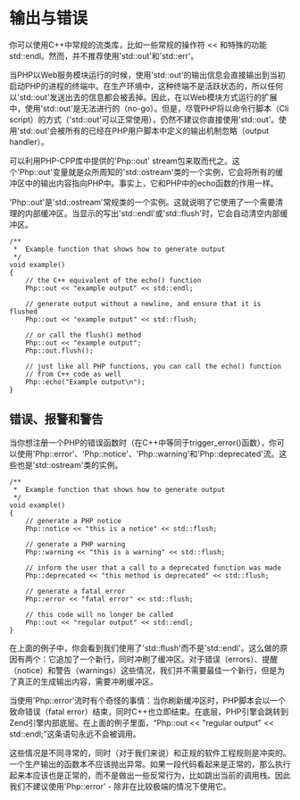 # 输出与错误
你可以使用C++中常规的流类库，比如一些常规的操作符 << 和特殊的功能 std::endl。然而，并不推荐使用'std::out'和'std::err'。

当PHP以Web服务模块运行的时候，使用'std::out'的输出信息会直接输出到当初启动PHP的进程的终端中。在生产环境中，这种终端不是活跃状态的，所以任何以'std::out'发送出去的信息都会被丢掉。因此，在以Web模块方式运行的扩展中，使用'std::out'是无法进行的（no-go）。但是，尽管PHP将以命令行脚本（Cli script）的方式（'std::out'可以正常使用），仍然不建议你直接使用'std::out'。使用'std::out'会被所有的已经在PHP用户脚本中定义的输出机制忽略（output handler）。

可以利用PHP-CPP库中提供的'Php::out' stream包来取而代之。这个'Php::out'变量就是众所周知的'std::ostream'类的一个实例，它会将所有的缓冲区中的输出内容指向PHP中。事实上，它和PHP中的echo函数的作用一样。

'Php::out'是'std::ostream'常规类的一个实例。这就说明了它使用了一个需要清理的内部缓冲区。当显示的写出'std::endl'或'std::flush'时，它会自动清空内部缓冲区。

```
/**
 *  Example function that shows how to generate output
 */
void example()
{
    // the C++ equivalent of the echo() function
    Php::out << "example output" << std::endl;

    // generate output without a newline, and ensure that it is flushed
    Php::out << "example output" << std::flush;

    // or call the flush() method
    Php::out << "example output";
    Php::out.flush();

    // just like all PHP functions, you can call the echo() function 
    // from C++ code as well
    Php::echo("Example output\n");
} 
```

## 错误、报警和警告
当你想注册一个PHP的错误函数时（在C++中等同于trigger_error()函数），你可以使用'Php::error'、'Php::notice'、'Php::warning'和'Php::deprecated'流。这些也是'std::ostream'类的实例。

```
/**
 *  Example function that shows how to generate output
 */
void example()
{
    // generate a PHP notice
    Php::notice << "this is a notice" << std::flush;

    // generate a PHP warning
    Php::warning << "this is a warning" << std::flush;

    // inform the user that a call to a deprecated function was made
    Php::deprecated << "this method is deprecated" << std::flush;

    // generate a fatal error
    Php::error << "fatal error" << std::flush;

    // this code will no longer be called
    Php::out << "regular output" << std::endl;
}  
```

在上面的例子中，你会看到我们使用了'std::flush'而不是'std::endl'。这么做的原因有两个：它追加了一个新行，同时冲刷了缓冲区。对于错误（errors）、提醒（notice）和警告（warnings）这些情况，我们并不需要最佳一个新行，但是为了真正的生成输出内容，需要冲刷缓冲区。

当使用'Php::error'流时有个奇怪的事情：当你刷新缓冲区时，PHP脚本会以一个致命错误（fatal error）结束，同时C++也立即结束。在底层，PHP引擎会跳转到Zend引擎内部底层。在上面的例子里面，“Php::out << "regular output" << std::endl;”这条语句永远不会被调用。

这些情况是不同寻常的，同时（对于我们来说）和正规的软件工程规则是冲突的。一个生产输出的函数本不应该抛出异常。如果一段代码看起来是正常的，那么执行起来本应该也是正常的，而不是做出一些反常行为，比如跳出当前的调用栈。因此我们不建议使用'Php::error' - 除非在比较极端的情况下使用它。

